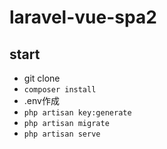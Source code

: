 # laravel-vue-spa2
## start
* git clone
* `composer install`
* .env作成
* `php artisan key:generate`
* `php artisan migrate`
* `php artisan serve`
